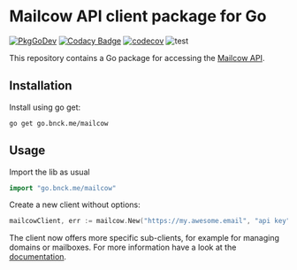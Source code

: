 # Mailcow API client package for Go
[![PkgGoDev](https://pkg.go.dev/badge/go.bnck.me/mailcow)](https://pkg.go.dev/go.bnck.me/mailcow)
[![Codacy Badge](https://app.codacy.com/project/badge/Grade/96fda22fb4b94bde9975e247d0e6dc27)](https://www.codacy.com/gh/jpbede/mailcowgo/dashboard)
[![codecov](https://codecov.io/gh/jpbede/mailcowgo/branch/main/graph/badge.svg?token=1262YRM8ME)](https://codecov.io/gh/jpbede/mailcowgo)
![test](https://github.com/jpbede/mailcowgo/workflows/test/badge.svg)

This repository contains a Go package for accessing the [Mailcow API](https://mailcow.docs.apiary.io/).

## Installation
Install using go get:
```shell
go get go.bnck.me/mailcow
```

## Usage
Import the lib as usual
```go
import "go.bnck.me/mailcow"
```

Create a new client without options:
```go
mailcowClient, err := mailcow.New("https://my.awesome.email", "api key")
```
The client now offers more specific sub-clients, for example for managing domains or mailboxes.
For more information have a look at the [documentation](https://pkg.go.dev/github.com/jpbede/mailcowgo).

